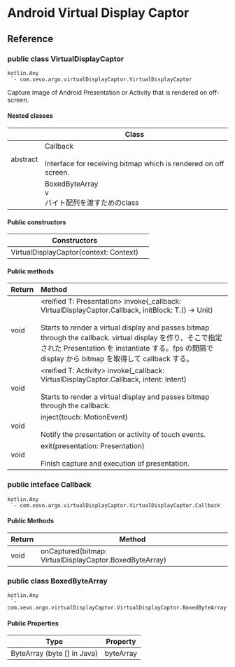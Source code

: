 # Android Virtual Display Captor

## Reference

### public class VirtualDisplayCaptor

```
kotlin.Any
 `- com.xevo.argo.virtualDisplayCaptor.VirtualDisplayCaptor
```

Capture image of Android Presentation or Activity that is rendered on off-screen.

#### Nested classes

|          | Class                                                        |
| -------- | ------------------------------------------------------------ |
| abstract | Callback<br /><br />Interface for receiving bitmap which is rendered on off screen. |
|          | BoxedByteArray<br />v<br />バイト配列を渡すためのclass       |

#### Public constructors

| Constructors                           |      |
| -------------------------------------- | ---- |
| VirtualDisplayCaptor(context: Context) |      |

#### Public methods

| Return | Method                                                       |
| ------ | :----------------------------------------------------------- |
| void   | \<reified T: Presentation> invoke(_callback: VirtualDisplayCaptor.Callback, initBlock: T.() -> Unit)<br /><br />Starts to render a virtual display and passes bitmap through the callback. virtual display を作り、そこで指定された Presentation を instantiate する。fps の間隔で display から bitmap を取得して callback する。 |
| void   | \<reified T: Activity> invoke(_callback: VirtualDisplayCaptor.Callback, intent: Intent)<br /><br />Starts to render a virtual display and passes bitmap through the callback. |
| void   | inject(touch: MotionEvent)<br /><br />Notify the presentation or activity of touch events. |
| void   | exit(presentation: Presentation)<br /><br />Finish capture and execution of presentation. |

### public inteface Callback

```
kotlin.Any
 `- com.xevo.argo.virtualDisplayCaptor.VirtualDisplayCaptor.Callback
```

#### Public Methods

| Return | Method                                                  |
| ------ | ------------------------------------------------------- |
| void   | onCaptured(bitmap: VirtualDisplayCaptor.BoxedByteArray) |

### public class BoxedByteArray

```
kotlin.Any
 `- com.xevo.argo.virtualDisplayCaptor.VirtualDisplayCaptor.BoxedByteArray
```

#### Public Properties

| Type                        | Property  |
| --------------------------- | --------- |
| ByteArray (byte [] in Java) | byteArray |

